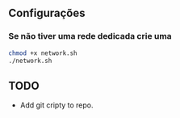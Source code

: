 ## Configurações
### Se não tiver uma rede dedicada crie uma

```bash
chmod +x network.sh
./network.sh
```

## TODO
 - Add git cripty to repo.
